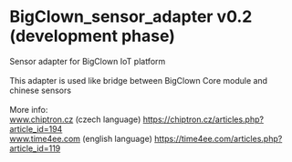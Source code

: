 # BigClown_sensor_adapter v0.2 (development phase)</br>
Sensor adapter for BigClown IoT platform</br>
</br>
This adapter is used like bridge between BigClown Core module and chinese sensors</br>
</br>
More info: </br>
www.chiptron.cz (czech language) https://chiptron.cz/articles.php?article_id=194</br>
www.time4ee.com (english language) https://time4ee.com/articles.php?article_id=119</br>
